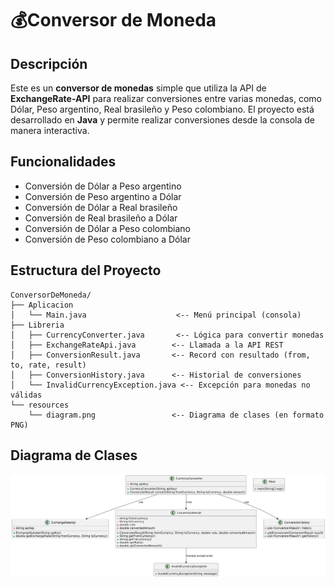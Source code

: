 # 💰Conversor de Moneda

## Descripción
Este es un **conversor de monedas** simple que utiliza la API de **ExchangeRate-API** para realizar conversiones entre varias monedas, como Dólar, Peso argentino, Real brasileño y Peso colombiano. El proyecto está desarrollado en **Java** y permite realizar conversiones desde la consola de manera interactiva.

## Funcionalidades
- Conversión de Dólar a Peso argentino
- Conversión de Peso argentino a Dólar
- Conversión de Dólar a Real brasileño
- Conversión de Real brasileño a Dólar
- Conversión de Dólar a Peso colombiano
- Conversión de Peso colombiano a Dólar

## Estructura del Proyecto

```plaintext
ConversorDeMoneda/
├── Aplicacion
│   └── Main.java                    <-- Menú principal (consola)
├── Libreria
│   ├── CurrencyConverter.java       <-- Lógica para convertir monedas
│   ├── ExchangeRateApi.java        <-- Llamada a la API REST
│   ├── ConversionResult.java       <-- Record con resultado (from, to, rate, result)
│   ├── ConversionHistory.java      <-- Historial de conversiones
│   └── InvalidCurrencyException.java <-- Excepción para monedas no válidas
└── resources
    └── diagram.png                 <-- Diagrama de clases (en formato PNG)
```
## Diagrama de Clases
![Diagrama UML](https://github.com/Juan-Matias/Conversor_de_Monedas_APP/blob/fdf3869fe8262bca14ee16d82aa3a31251c99e22/src/Resource/Diagrama_de_clases.png)

